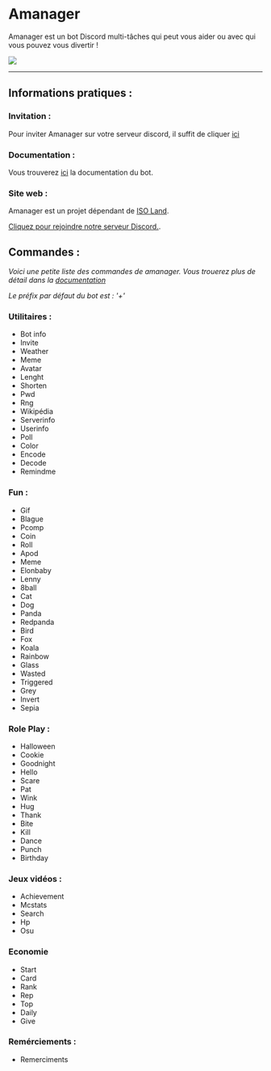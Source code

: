 # Amanager

Amanager est un bot Discord multi-tâches qui peut vous aider ou avec qui vous pouvez vous divertir !

<img src="http://img.iso-land.org/amanager/small-animated-logo.gif"/>

___

## Informations pratiques :

### Invitation :

Pour inviter Amanager sur votre serveur discord, il suffit de cliquer [ici](https://iso-land.org/amanager)

### Documentation :

Vous trouverez [ici](https://amanagerx.iso-land.org/) la documentation du bot.

### Site web :

Amanager est un projet dépendant de [ISO Land](https://iso-land.org). 

[Cliquez pour rejoindre notre serveur Discord.](https://iso-land.org/discord).

## Commandes : 

*Voici une petite liste des commandes de amanager. Vous trouerez plus de détail dans la [documentation](https://amanagerx.iso-land.org)*

*Le préfix par défaut du bot est : '+'*

### Utilitaires :

* Bot info
* Invite
* Weather
* Meme
* Avatar
* Lenght
* Shorten
* Pwd
* Rng
* Wikipédia
* Serverinfo
* Userinfo
* Poll
* Color
* Encode
* Decode
* Remindme 

### Fun :

* Gif
* Blague
* Pcomp
* Coin
* Roll
* Apod
* Meme
* Elonbaby
* Lenny
* 8ball
* Cat
* Dog
* Panda
* Redpanda
* Bird
* Fox
* Koala
* Rainbow
* Glass
* Wasted
* Triggered
* Grey
* Invert
* Sepia

### Role Play :

* Halloween
* Cookie
* Goodnight
* Hello
* Scare
* Pat
* Wink
* Hug
* Thank
* Bite
* Kill
* Dance
* Punch
* Birthday

### Jeux vidéos :

* Achievement
* Mcstats
* Search
* Hp
* Osu

### Economie

* Start
* Card
* Rank
* Rep
* Top
* Daily
* Give

### Remérciements :
* Remerciments
